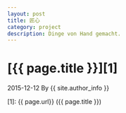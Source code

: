 ```yaml
---
layout: post
title: 匠心
category: project
description: Dinge von Hand gemacht.
---
```

# [{{ page.title }}][1]
2015-12-12 By {{ site.author_info }}


[Joker]:    http://xgiton.github.io  "Joker"
[1]:    {{ page.url}}  ({{ page.title }})
